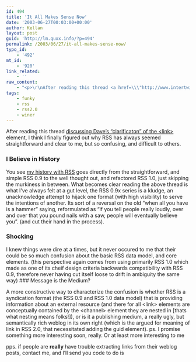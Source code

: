 ```yaml
---
id: 494
title: 'It All Makes Sense Now'
date: '2003-06-27T00:03:00+00:00'
author: Kellan
layout: post
guid: 'http://lm.quxx.info/?p=494'
permalink: /2003/06/27/it-all-makes-sense-now/
typo_id:
    - '492'
mt_id:
    - '920'
link_related:
    - ''
raw_content:
    - "<p>\r\nAfter reading this thread <a href=\\\"http://www.intertwingly.net/blog/1494.html\\\">discussing Dave\\'s \\\"clarificaton\\\" of the &lt;link&gt;</a> element, I think I finally figured out why RSS has always seemed straightforward and clear to me, but so confusing, and difficult to others.  \r\n</p>\r\n<p>\r\n<h3>I Believe in History</h3>\r\nYou see <a href=\\\"http://laughingmeme.org/archives/000004.html\\\">my history with RSS</a> goes directly from the straightforward, and simple RSS 0.9 to the well thought out, and refactored RSS 1.0, just skipping the murkiness in between.  What becomes clear reading the above thread is what I\\'ve always felt at a gut level, the RSS 0.9x series is a kludge, an unacknowledge attempt to hijack one format (with high visibility) to serve the intentions of another.  Its sort of a reversal on the old \\\"when all you have is a hammer\\\" saying, reformulated as \\\"if you tell people really loudly, over and over that you pound nails with a saw, people will eventually believe you\\\". (and cut their hand in the process).  \r\n</p>\r\n<p>\r\n<h3>Shocking</h3>\r\nI knew things were dire at a times, but it never occured to me that their could be so much confusion about the basic RSS data model, and core elements. (this perspective again comes from using primarily RSS 1.0 which made as one of its cheif design criteria backwards compatibility with RSS 0.9, therefore never having cut itself loose to drift in ambiguity the same way)\r\n</p>\r\n<p>\r\n<h3>Message is the Medium?</h3>\r\nA more constructive way to characterize the confusion is whether RSS is a syndication format (the RSS 0.9 and RSS 1.0 data model) that is providing information about an external resource (and there for all &lt;link&gt; elements are conceptually contained by the &lt;channel&gt; element they are nested in [thats what nesting means folks!]), or is it a publishing medium, a really ugly, but semantically rich weblog in its own right (which is the argued for meaning of link in RSS 2.0, that necessitated adding the guid element).\r\n</P>\r\n<p>ps. I promise something more interesting soon, really.  Or at least more interesting to me</p>\r\n<p>pps.  if people are <b>really</b> have trouble extracting links from their weblog posts, contact me, and I\\'ll send you code to do is</b>"
tags:
    - funky
    - rss
    - rss2.0
    - winer
---
```


After reading this thread [discussing Dave’s “clarificaton” of the &lt;link&gt;](http://www.intertwingly.net/blog/1494.html) element, I think I finally figured out why RSS has always seemed straightforward and clear to me, but so confusing, and difficult to others.

### I Believe in History

You see [my history with RSS](http://laughingmeme.org/archives/000004.html) goes directly from the straightforward, and simple RSS 0.9 to the well thought out, and refactored RSS 1.0, just skipping the murkiness in between. What becomes clear reading the above thread is what I’ve always felt at a gut level, the RSS 0.9x series is a kludge, an unacknowledge attempt to hijack one format (with high visibility) to serve the intentions of another. Its sort of a reversal on the old “when all you have is a hammer” saying, reformulated as “if you tell people really loudly, over and over that you pound nails with a saw, people will eventually believe you”. (and cut their hand in the process).  
### Shocking

I knew things were dire at a times, but it never occured to me that their could be so much confusion about the basic RSS data model, and core elements. (this perspective again comes from using primarily RSS 1.0 which made as one of its cheif design criteria backwards compatibility with RSS 0.9, therefore never having cut itself loose to drift in ambiguity the same way) ### Message is the Medium?

A more constructive way to characterize the confusion is whether RSS is a syndication format (the RSS 0.9 and RSS 1.0 data model) that is providing information about an external resource (and there for all &lt;link&gt; elements are conceptually contained by the &lt;channel&gt; element they are nested in \[thats what nesting means folks!\]), or is it a publishing medium, a really ugly, but semantically rich weblog in its own right (which is the argued for meaning of link in RSS 2.0, that necessitated adding the guid element). ps. I promise something more interesting soon, really. Or at least more interesting to me

pps. if people are **really** have trouble extracting links from their weblog posts, contact me, and I’ll send you code to do is